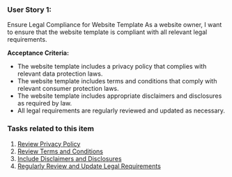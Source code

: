 ### User Story 1: 

Ensure Legal Compliance for Website Template
As a website owner, I want to ensure that the website template is compliant with all relevant legal requirements.

**Acceptance Criteria:**
- The website template includes a privacy policy that complies with relevant data protection laws.
- The website template includes terms and conditions that comply with relevant consumer protection laws.
- The website template includes appropriate disclaimers and disclosures as required by law.
- All legal requirements are regularly reviewed and updated as necessary.

### Tasks related to this item

1. [Review Privacy Policy](tasks/Epic2/S1task1.md)
2. [Review Terms and Conditions](tasks/Epic2/S1task2.md)
3. [Include Disclaimers and Disclosures](tasks/Epic2/S1task3.md)
4. [Regularly Review and Update Legal Requirements](tasks/Epic2/S1task4.md)